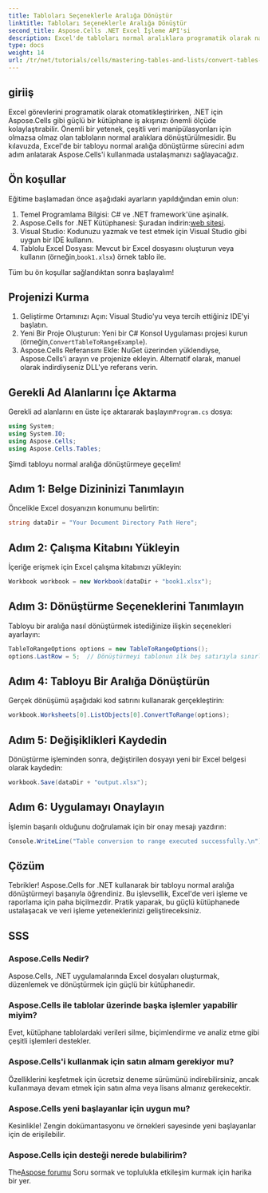 ```yaml
---
title: Tabloları Seçeneklerle Aralığa Dönüştür
linktitle: Tabloları Seçeneklerle Aralığa Dönüştür
second_title: Aspose.Cells .NET Excel İşleme API'si
description: Excel'de tabloları normal aralıklara programatik olarak nasıl dönüştüreceğinizi öğrenin. İster deneyimli bir geliştirici olun ister yeni başlayan, bu eğitim adım adım yol gösterir.
type: docs
weight: 14
url: /tr/net/tutorials/cells/mastering-tables-and-lists/convert-tables-to-range-with-options/
---
```

## giriiş

Excel görevlerini programatik olarak otomatikleştirirken, .NET için Aspose.Cells gibi güçlü bir kütüphane iş akışınızı önemli ölçüde kolaylaştırabilir. Önemli bir yetenek, çeşitli veri manipülasyonları için olmazsa olmaz olan tabloların normal aralıklara dönüştürülmesidir. Bu kılavuzda, Excel'de bir tabloyu normal aralığa dönüştürme sürecini adım adım anlatarak Aspose.Cells'i kullanmada ustalaşmanızı sağlayacağız.

## Ön koşullar

Eğitime başlamadan önce aşağıdaki ayarların yapıldığından emin olun:

1. Temel Programlama Bilgisi: C# ve .NET framework'üne aşinalık.
2.  Aspose.Cells for .NET Kütüphanesi: Şuradan indirin:[web sitesi](https://releases.aspose.com/cells/net/).
3. Visual Studio: Kodunuzu yazmak ve test etmek için Visual Studio gibi uygun bir IDE kullanın.
4.  Tablolu Excel Dosyası: Mevcut bir Excel dosyasını oluşturun veya kullanın (örneğin,`book1.xlsx`) örnek tablo ile.

Tüm bu ön koşullar sağlandıktan sonra başlayalım!

## Projenizi Kurma

1. Geliştirme Ortamınızı Açın: Visual Studio'yu veya tercih ettiğiniz IDE'yi başlatın.
2. Yeni Bir Proje Oluşturun: Yeni bir C# Konsol Uygulaması projesi kurun (örneğin,`ConvertTableToRangeExample`).
3. Aspose.Cells Referansını Ekle: NuGet üzerinden yüklendiyse, Aspose.Cells'i arayın ve projenize ekleyin. Alternatif olarak, manuel olarak indirdiyseniz DLL'ye referans verin.

## Gerekli Ad Alanlarını İçe Aktarma

 Gerekli ad alanlarını en üste içe aktararak başlayın`Program.cs` dosya:

```csharp
using System;
using System.IO;
using Aspose.Cells;
using Aspose.Cells.Tables;
```

Şimdi tabloyu normal aralığa dönüştürmeye geçelim!

## Adım 1: Belge Dizininizi Tanımlayın

Öncelikle Excel dosyanızın konumunu belirtin:

```csharp
string dataDir = "Your Document Directory Path Here";
```

## Adım 2: Çalışma Kitabını Yükleyin

İçeriğe erişmek için Excel çalışma kitabınızı yükleyin:

```csharp
Workbook workbook = new Workbook(dataDir + "book1.xlsx");
```

## Adım 3: Dönüştürme Seçeneklerini Tanımlayın

Tabloyu bir aralığa nasıl dönüştürmek istediğinize ilişkin seçenekleri ayarlayın:

```csharp
TableToRangeOptions options = new TableToRangeOptions();
options.LastRow = 5;  // Dönüştürmeyi tablonun ilk beş satırıyla sınırla
```

## Adım 4: Tabloyu Bir Aralığa Dönüştürün

Gerçek dönüşümü aşağıdaki kod satırını kullanarak gerçekleştirin:

```csharp
workbook.Worksheets[0].ListObjects[0].ConvertToRange(options);
```

## Adım 5: Değişiklikleri Kaydedin

Dönüştürme işleminden sonra, değiştirilen dosyayı yeni bir Excel belgesi olarak kaydedin:

```csharp
workbook.Save(dataDir + "output.xlsx");
```

## Adım 6: Uygulamayı Onaylayın

İşlemin başarılı olduğunu doğrulamak için bir onay mesajı yazdırın:

```csharp
Console.WriteLine("Table conversion to range executed successfully.\n");
```

## Çözüm

Tebrikler! Aspose.Cells for .NET kullanarak bir tabloyu normal aralığa dönüştürmeyi başarıyla öğrendiniz. Bu işlevsellik, Excel'de veri işleme ve raporlama için paha biçilmezdir. Pratik yaparak, bu güçlü kütüphanede ustalaşacak ve veri işleme yeteneklerinizi geliştireceksiniz.

## SSS

### Aspose.Cells Nedir?  
Aspose.Cells, .NET uygulamalarında Excel dosyaları oluşturmak, düzenlemek ve dönüştürmek için güçlü bir kütüphanedir.

### Aspose.Cells ile tablolar üzerinde başka işlemler yapabilir miyim?  
Evet, kütüphane tablolardaki verileri silme, biçimlendirme ve analiz etme gibi çeşitli işlemleri destekler.

### Aspose.Cells'i kullanmak için satın almam gerekiyor mu?  
Özelliklerini keşfetmek için ücretsiz deneme sürümünü indirebilirsiniz, ancak kullanmaya devam etmek için satın alma veya lisans almanız gerekecektir.

### Aspose.Cells yeni başlayanlar için uygun mu?  
Kesinlikle! Zengin dokümantasyonu ve örnekleri sayesinde yeni başlayanlar için de erişilebilir.

### Aspose.Cells için desteği nerede bulabilirim?  
 The[Aspose forumu](https://forum.aspose.com/c/cells/9) Soru sormak ve toplulukla etkileşim kurmak için harika bir yer.